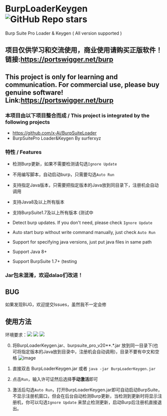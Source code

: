 # BurpLoaderKeygen <img alt="GitHub Repo stars" src="https://img.shields.io/github/stars/h3110w0r1d-y/BurpLoaderKeygen?style=social">
Burp Suite Pro Loader &amp; Keygen ( All version supported )

## **项目仅供学习和交流使用，商业使用请购买正版软件！链接:https://portswigger.net/burp**
## **This project is only for learning and communication. For commercial use, please buy genuine software! Link:https://portswigger.net/burp**
### 本项目由以下项目整合而成 / This project is integrated by the following projects 
- https://github.com/x-Ai/BurpSuiteLoader
- BurpSuitePro Loader&Keygen By surferxyz

### 特性 / Features
- 检测Burp更新，如果不需要检测请勾选`Ignore Update`
- 不用编写脚本，自动启动burp，只需要勾选`Auto Run`
- 支持指定Java版本，只需要把指定版本的Java放到同目录下，注册机会自动调用
- 支持Java8及以上所有版本
- 支持BurpSuite1.7及以上所有版本 (测试中

- Detect burp updates. If you don't need, please check `Ignore Update` 
- Auto start burp without write command manually, just check `Auto Run`
- Support for specifying java versions, just put java files in same path
- Support Java 8+
- Support BurpSuite 1.7+ (testing

### **Jar包未混淆，欢迎dalao们改进！**

## BUG

如果发现BUG，欢迎提交Issues，虽然我不一定会修

## 使用方法

环境要求：<img src="https://img.shields.io/static/v1?label=JAVA&message=v8%2B&color=blue"> <img src="https://img.shields.io/static/v1?label=BurpSuitePro&message=1.7%2b&color=blue"> <img src="https://img.shields.io/static/v1?label=System&message=Windows | Linux | macOS&color=blue">

0. 将BurpLoaderKeygen.jar、burpsuite_pro_v20**.*.jar 放到同一目录下(也可将指定版本的Java放到目录中，注册机会自动调用)，目录不要有中文和空格
![image](https://user-images.githubusercontent.com/52311174/136488232-bae027a6-8f9a-45eb-9d6c-e0b150084170.png)

1. 直接双击 BurpLoaderKeygen.jar 或者 `java -jar BurpLoaderKeygen.jar`

2. 点击`Run`，输入许可证然后选择**手动激活**即可

3. 激活后勾选`Auto Run`，打开BurpLoaderKeygen.jar即可自动启动BurpSuite，不显示注册机窗口，但会在后台自动检测Burp更新，当检测到更新时将显示注册机，你可以勾选`Ignore Update` 来禁止检测更新，启动Burp后注册机直接退出。

